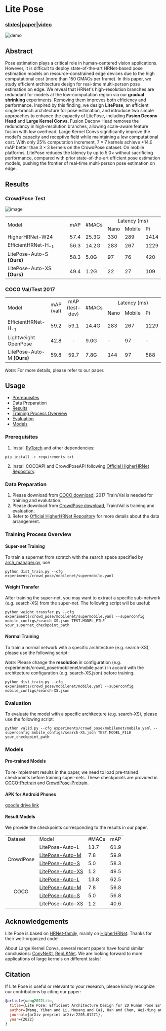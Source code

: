 # Lite Pose

### [slides](assets/LitePose-slides.pdf)|[paper](https://arxiv.org/abs/2205.01271)|[video](https://www.youtube.com/watch?v=TodvXYrswDI)

![demo](assets/LitePose-Mobile.gif)

## Abstract

Pose estimation plays a critical role in human-centered vision applications. However, it is difficult to deploy state-of-the-art HRNet-based pose estimation models on resource-constrained edge devices due to the high computational cost (more than 150 GMACs per frame). In this paper, we study efficient architecture design for real-time multi-person pose estimation on edge. We reveal that HRNet's high-resolution branches are redundant for models at the low-computation region via our **gradual shrinking** experiments. Removing them improves both efficiency and performance. Inspired by this finding, we design **LitePose**, an efficient single-branch architecture for pose estimation, and introduce two simple approaches to enhance the capacity of LitePose, including **Fusion Deconv Head** and **Large Kernel Convs**. Fusion Deconv Head  removes the redundancy in high-resolution branches, allowing scale-aware feature fusion with low overhead. Large Kernel Convs significantly improve the model's capacity and receptive field while maintaining a low computational cost. With only 25\% computation increment, $7\times7$ kernels achieve $+14.0$ mAP better than $3\times 3$ kernels on the CrowdPose dataset. On mobile platforms, LitePose reduces the latency by up to $5.0\times$ without sacrificing performance, compared with prior state-of-the-art efficient pose estimation models, pushing the frontier of real-time multi-person pose estimation on edge.

## Results


### CrowdPose Test

![image](assets/Figure-CrowdPose.png)

<table>
    <tr>
        <td rowspan="2">Model</td>
        <td rowspan="2">mAP</td>
        <td rowspan="2">#MACs</td>
        <td colspan="3" align="center">Latency (ms)</td>
    </tr>
    <tr>
        <td>Nano</td>
        <td>Mobile</td>
        <td>Pi</td>
    </tr>
    <tr>
        <td>HigherHRNet-W24</td>
        <td>57.4</td>
        <td>25.3G</td>
        <td>330</td>
        <td>289</td>
        <td>1414</td>
    </tr>
    <tr>
        <td>EfficientHRNet-H<sub>-1</sub></td>
        <td>56.3</td>
        <td>14.2G</td>
        <td>283</td>
        <td>267</td>
        <td>1229</td>
    </tr>
    <tr>
        <td>LitePose-Auto-S <b>(Ours)</b></td>
        <td>58.3</td>
        <td>5.0G</td>
        <td>97</td>
        <td>76</td>
        <td>420</td>
    </tr>
    <tr>
        <td>LitePose-Auto-XS <b>(Ours)</b></td>
        <td>49.4</td>
        <td>1.2G</td>
        <td>22</td>
        <td>27</td>
        <td>109</td>
    </tr>
</table>

### COCO Val/Test 2017

<table>
    <tr>
        <td rowspan="2">Model</td>
        <td rowspan="2" align="center">mAP<br>(val)</td>
        <td rowspan="2" align="center">mAP<br>(test-dev)</td>
        <td rowspan="2">#MACs</td>
        <td colspan="3" align="center">Latency (ms)</td>
    </tr>
    <tr>
        <td>Nano</td>
        <td>Mobile</td>
        <td>Pi</td>
    </tr>
    </tr>
        <td>EfficientHRNet-H<sub>-1</sub></td>
        <td>59.2</td>
        <td align="center">59.1</td>
        <td>14.4G</td>
        <td>283</td>
        <td>267</td>
        <td>1229</td>
    </tr>
    </tr>
        <td>Lightweight OpenPose</td>
        <td>42.8</td>
        <td align="center">-</td>
        <td>9.0G</td>
        <td>-</td>
        <td>97</td>
        <td>-</td>
    </tr>
    <tr>
        <td>LitePose-Auto-M <b>(Ours)</b></td>
        <td>59.8</td>
        <td align="center">59.7</td>
        <td>7.8G</td>
        <td>144</td>
        <td>97</td>
        <td>588</td>
    </tr>
</table>

*Note*: For more details, please refer to our paper.

## Usage

- [Prerequisites](#prerequisites)
- [Data Preparation](#data-preparation)
- [Results](#results)
- [Training Process Overview](#training-process-overview)
- [Evaluation](#evaluation)
- [Models](#models)

### Prerequisites

1. Install [PyTorch](https://pytorch.org/) and other dependencies:
```
pip install -r requirements.txt
```

2. Install COCOAPI and CrowdPoseAPI following [Official HigherHRNet Repository](https://github.com/HRNet/HigherHRNet-Human-Pose-Estimation).

### Data Preparation

1. Please download from [COCO download](http://cocodataset.org/#download), 2017 Train/Val is needed for training and evalutation.
2. Please download from [CrowdPose download](https://github.com/Jeff-sjtu/CrowdPose#dataset), Train/Val is training and evaluation.
3. Refer to [Official HigherHRNet Repository](https://github.com/HRNet/HigherHRNet-Human-Pose-Estimation) for more details about the data arrangement.

### Training Process Overview

#### Super-net Training

To train a supernet from scratch with the search space specified by [arch_manager.py](https://github.com/mit-han-lab/litepose-dev/blob/main/arch_manager.py), use

```
python dist_train.py --cfg experiments/crowd_pose/mobilenet/supermobile.yaml
```

#### Weight Transfer

After training the super-net, you may want to extract a specific sub-network (e.g. search-XS) from the super-net. The following script will be useful:

```
python weight_transfer.py --cfg experiments/crowd_pose/mobilenet/supermobile.yaml --superconfig mobile_configs/search-XS.json TEST.MODEL_FILE your_supernet_checkpoint_path
```

#### Normal Training

To train a normal network with a specific architecture (e.g. search-XS), please use the following script:

*Note*: Please change the **resolution** in configuration (e.g. experiments/crowd_pose/mobilenet/mobile.yaml) in accord with the architecture configuration (e.g. search-XS.json) before training.

```
python dist_train.py --cfg experiments/crowd_pose/mobilenet/mobile.yaml --superconfig mobile_configs/search-XS.json
```

### Evaluation

To evaluate the model with a specific architecture (e.g. search-XS), please use the following script:

```
python valid.py --cfg experiments/crowd_pose/mobilenet/mobile.yaml --superconfig mobile_configs/search-XS.json TEST.MODEL_FILE your_checkpoint_path
```

### Models

#### Pre-trained Models

To re-implement results in the paper, we need to load pre-trained checkpoints before training super-nets. These checkpoints are provided in [COCO-Pretrain](https://drive.google.com/file/d/18WOtQ6yi-pn69bAOeYojXMI7l8sZZG3p/view?usp=sharing) and [CrowdPose-Pretrain](https://drive.google.com/file/d/1fojt0DJA5WPg3IqdkGTpyOps4mdxpGn9/view?usp=sharing).

#### APK for Android Phones
[goodle drive link](https://drive.google.com/file/d/1qZIpFM4v0bGK4TzV5ohqP9i5dwgpB8d5/view?usp=sharing)

#### Result Models

We provide the checkpoints corresponding to the results in our paper.

<table>
    <tr>
        <td>Dataset</td>
        <td>Model</td>
        <td>#MACs</td>
        <td>mAP</td>
    </tr>
    <tr>
        <td rowspan="4" align="center">CrowdPose</td>
        <td>LitePose-Auto-L</td>
        <td>13.7</td>
        <td>61.9</td>
    </tr>
    <tr>
        <td><a href="https://drive.google.com/file/d/189VHaeFg3RkH2wBxm7iIM57cNVf7dN9y/view?usp=sharing">LitePose-Auto-M</a></td>
        <td>7.8</td>
        <td>59.9</td>
    </tr>
    <tr>
        <td><a href="https://drive.google.com/file/d/1kCmjJfrOScaGFDpguEadwxdyJ_ESoR5P/view?usp=sharing">LitePose-Auto-S</a></td>
        <td>5.0</td>
        <td>58.3</td>
    </tr>
    <tr>
        <td><a href="https://drive.google.com/file/d/1U3jIFEmPLbxSUhScZJv1JPAoiFboA8Y6/view?usp=sharing">LitePose-Auto-XS</a></td>
        <td>1.2</td>
        <td>49.5</td>
    </tr>
    <tr>
        <td rowspan="4" align="center">COCO</td>
        <td><a href="https://drive.google.com/file/d/1_zJCRaYMDK77wmaYul6bHb6_M5qlJ8zP/view?usp=sharing">LitePose-Auto-L</a></td>
        <td>13.8</td>
        <td>62.5</td>
    </tr>
    <tr>
        <td><a href="https://drive.google.com/file/d/1OIXIwE1VMSlWbDsZzYJU-qlIxPNAnBPh/view?usp=sharing">LitePose-Auto-M</a></td>
        <td>7.8</td>
        <td>59.8</td>
    </tr>
    <tr>
        <td><a href="https://drive.google.com/file/d/10NCT0UrQvMmTdjMLR7l-WvFBrvMofjXs/view?usp=sharing">LitePose-Auto-S</a></td>
        <td>5.0</td>
        <td>56.8</td>
    </tr>
    <tr>
        <td>LitePose-Auto-XS</td>
        <td>1.2</td>
        <td>40.6</td>
    </tr>
</table>

## Acknowledgements

Lite Pose is based on [HRNet-family](https://github.com/HRNet), mainly on [HigherHRNet](https://github.com/HRNet/HigherHRNet-Human-Pose-Estimation). Thanks for their well-organized code!

About Large Kernel Convs, several recent papers have found similar conclusions: [ConvNeXt](https://arxiv.org/abs/2201.03545), [RepLKNet](https://arxiv.org/abs/2203.06717). We are looking forward to more applications of large kernels on different tasks!

## Citation

If Lite Pose is useful or relevant to your research, please kindly recognize our contributions by citing our paper:

```bibtex
@article{wang2022lite,
  title={Lite Pose: Efficient Architecture Design for 2D Human Pose Estimation},
  author={Wang, Yihan and Li, Muyang and Cai, Han and Chen, Wei-Ming and Han, Song},
  journal={arXiv preprint arXiv:2205.01271},
  year={2022}
}
```

